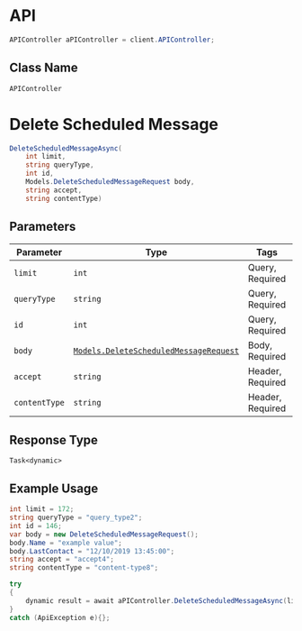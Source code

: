 # API

```csharp
APIController aPIController = client.APIController;
```

## Class Name

`APIController`


# Delete Scheduled Message

```csharp
DeleteScheduledMessageAsync(
    int limit,
    string queryType,
    int id,
    Models.DeleteScheduledMessageRequest body,
    string accept,
    string contentType)
```

## Parameters

| Parameter | Type | Tags | Description |
|  --- | --- | --- | --- |
| `limit` | `int` | Query, Required | - |
| `queryType` | `string` | Query, Required | - |
| `id` | `int` | Query, Required | - |
| `body` | [`Models.DeleteScheduledMessageRequest`](../../doc/models/delete-scheduled-message-request.md) | Body, Required | - |
| `accept` | `string` | Header, Required | - |
| `contentType` | `string` | Header, Required | - |

## Response Type

`Task<dynamic>`

## Example Usage

```csharp
int limit = 172;
string queryType = "query_type2";
int id = 146;
var body = new DeleteScheduledMessageRequest();
body.Name = "example value";
body.LastContact = "12/10/2019 13:45:00";
string accept = "accept4";
string contentType = "content-type8";

try
{
    dynamic result = await aPIController.DeleteScheduledMessageAsync(limit, queryType, id, body, accept, contentType);
}
catch (ApiException e){};
```

